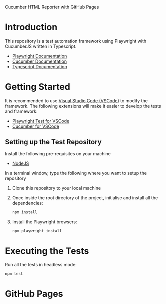 Cucumber HTML Reporter with GitHub Pages

# Introduction

This repository is a test automation framework using Playwright with CucumberJS written in Typescript.

- [Playwright Documentation](https://playwright.dev/)
- [Cucumber Documentation](https://cucumber.io/docs/guides/overview/)
- [Typescript Documentation](https://www.typescriptlang.org/)

# Getting Started

It is recommended to use [Visual Studio Code (VSCode)](https://code.visualstudio.com/download) to modify the framework.
The following extensions will make it easier to develop the tests and framework:

- [Playwright Test for VSCode](https://marketplace.visualstudio.com/items?itemName=ms-playwright.playwright)
- [Cucumber for VSCode](https://marketplace.visualstudio.com/items?itemName=CucumberOpen.cucumber-official)

## Setting up the Test Repository

Install the following pre-requisites on your machine

- [NodeJS](https://nodejs.org/en)

In a terminal window, type the following where you want to setup the repository

1. Clone this repository to your local machine

2. Once inside the root directory of the project, initialise and install all the dependencies:
   ```sh
   npm install
   ```

3. Install the Playwright browsers:
   ```sh
   npx playwright install
   ```

# Executing the Tests

Run all the tests in headless mode:
   ```sh
   npm test
   ```

# GitHub Pages